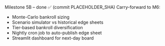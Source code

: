 
Milestone 5B – done ✅ (commit PLACEHOLDER_SHA)
Carry-forward to M6:
* Monte-Carlo bankroll sizing
* Scenario simulator vs historical edge sheets
* Tier-based bankroll diversification
* Nightly cron job to auto-publish edge sheet
* Streamlit dashboard for next-day board
